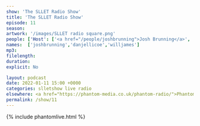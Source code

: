 ```yaml
---
show: 'The SLLET Radio Show'
title: 'The SLLET Radio Show'
episode: 11
season: 
artwork: '/images/SLLET radio square.png'
people: ['Host': ['<a href="/people/joshbrunning">Josh Brunning</a>', '<a href="/people/danjellicoe">Dan Jellicoe</a>'],'Guests':'<a href="/people/willjames">Will James</a>']
names:  ['joshbrunning','danjellicoe','willjames']
mp3:
filelength: 
duration: 
explicit: No

layout: podcast
date: 2022-01-11 15:00 +0000
categories: slletshow live radio
elsewhere: <a href="https://phantom-media.co.uk/phantom-radio/">Phantom Media</a>
permalink: /show/11
---
```


{% include phantomlive.html %}
